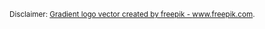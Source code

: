 <sub>Disclaimer: <a href='https://www.freepik.com/vectors/gradient-logo'>Gradient logo vector created by freepik - www.freepik.com</a>.</sub>
